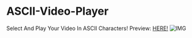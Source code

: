 # ASCII-Video-Player
Select And Play Your Video In ASCII Characters!
Preview: [HERE!](https://al3x77777.github.io/ASCII-Video-Player)
![IMG](https://github.com/Al3x77777/ASCII-Video-Player/assets/112645002/9165e7a1-50c8-4058-9b66-06076c99fd81)
